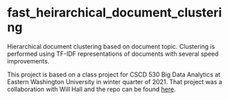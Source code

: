 # fast_heirarchical_document_clustering
Hierarchical document clustering based on document topic. Clustering is performed using TF-IDF representations of documents with several speed improvements.

This project is based on a class project for CSCD 530 Big Data Analytics at Eastern Washington University in winter quarter of 2021.
That project was a collaboration with Will Hall and the repo can be found [here](https://github.com/use/cord19clustering).
